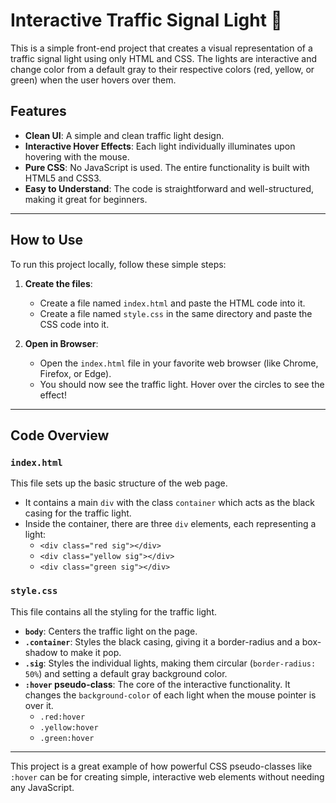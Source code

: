 # Interactive Traffic Signal Light 🚦

This is a simple front-end project that creates a visual representation of a traffic signal light using only HTML and CSS. The lights are interactive and change color from a default gray to their respective colors (red, yellow, or green) when the user hovers over them.

## Features

* **Clean UI**: A simple and clean traffic light design.
* **Interactive Hover Effects**: Each light individually illuminates upon hovering with the mouse.
* **Pure CSS**: No JavaScript is used. The entire functionality is built with HTML5 and CSS3.
* **Easy to Understand**: The code is straightforward and well-structured, making it great for beginners.

---

## How to Use

To run this project locally, follow these simple steps:

1.  **Create the files**:
    * Create a file named `index.html` and paste the HTML code into it.
    * Create a file named `style.css` in the same directory and paste the CSS code into it.

2.  **Open in Browser**:
    * Open the `index.html` file in your favorite web browser (like Chrome, Firefox, or Edge).
    * You should now see the traffic light. Hover over the circles to see the effect!

---

## Code Overview

### `index.html`

This file sets up the basic structure of the web page.

* It contains a main `div` with the class `container` which acts as the black casing for the traffic light.
* Inside the container, there are three `div` elements, each representing a light:
    * `<div class="red sig"></div>`
    * `<div class="yellow sig"></div>`
    * `<div class="green sig"></div>`

### `style.css`

This file contains all the styling for the traffic light.

* **`body`**: Centers the traffic light on the page.
* **`.container`**: Styles the black casing, giving it a border-radius and a box-shadow to make it pop.
* **`.sig`**: Styles the individual lights, making them circular (`border-radius: 50%`) and setting a default gray background color.
* **`:hover` pseudo-class**: The core of the interactive functionality. It changes the `background-color` of each light when the mouse pointer is over it.
    * `.red:hover`
    * `.yellow:hover`
    * `.green:hover`

---

This project is a great example of how powerful CSS pseudo-classes like `:hover` can be for creating simple, interactive web elements without needing any JavaScript.